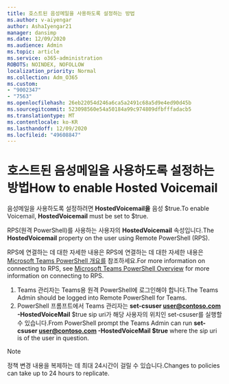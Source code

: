 ```yaml
---
title: 호스트된 음성메일을 사용하도록 설정하는 방법
ms.author: v-aiyengar
author: AshaIyengar21
manager: dansimp
ms.date: 12/09/2020
ms.audience: Admin
ms.topic: article
ms.service: o365-administration
ROBOTS: NOINDEX, NOFOLLOW
localization_priority: Normal
ms.collection: Adm_O365
ms.custom:
- "9002347"
- "7563"
ms.openlocfilehash: 26eb22054d246a6ca5a2491c68a5d9e4ed90d45b
ms.sourcegitcommit: 523098560e54a50184a99c974809dfbfffadacb5
ms.translationtype: MT
ms.contentlocale: ko-KR
ms.lasthandoff: 12/09/2020
ms.locfileid: "49608847"
---
```

# <a name="how-to-enable-hosted-voicemail"></a><span data-ttu-id="1bdcd-102">호스트된 음성메일을 사용하도록 설정하는 방법</span><span class="sxs-lookup"><span data-stu-id="1bdcd-102">How to enable Hosted Voicemail</span></span>

<span data-ttu-id="1bdcd-103">음성메일을 사용하도록 설정하려면 **HostedVoicemail을** 음성 $true.</span><span class="sxs-lookup"><span data-stu-id="1bdcd-103">To enable Voicemail, **HostedVoicemail** must be set to $true.</span></span>

<span data-ttu-id="1bdcd-104">RPS(원격 PowerShell)를 사용하는 사용자의 **HostedVoicemail** 속성입니다.</span><span class="sxs-lookup"><span data-stu-id="1bdcd-104">The **HostedVoicemail** property on the user using Remote PowerShell (RPS).</span></span>

<span data-ttu-id="1bdcd-105">RPS에 연결하는 데 대한 자세한 내용은 RPS에 연결하는 데 대한 자세한 내용은 [Microsoft Teams PowerShell 개요를](https://docs.microsoft.com/microsoftteams/teams-powershell-overview) 참조하세요.</span><span class="sxs-lookup"><span data-stu-id="1bdcd-105">For more information on connecting to RPS, see [Microsoft Teams PowerShell Overview](https://docs.microsoft.com/microsoftteams/teams-powershell-overview) for more information on connecting to RPS.</span></span>

1. <span data-ttu-id="1bdcd-106">Teams 관리자는 Teams용 원격 PowerShell에 로그인해야 합니다.</span><span class="sxs-lookup"><span data-stu-id="1bdcd-106">The Teams Admin should be logged into Remote PowerShell for Teams.</span></span>
1. <span data-ttu-id="1bdcd-107">PowerShell 프롬프트에서 Teams 관리자는 **set-csuser user@contoso.com -HostedVoiceMail** $true sip uri가 해당 사용자의 위치인 set-csuser를 실행할 수 있습니다.</span><span class="sxs-lookup"><span data-stu-id="1bdcd-107">From PowerShell prompt the Teams Admin can run **set-csuser user@contoso.com -HostedVoiceMail $true** where the sip uri is of the user in question.</span></span>

> [!NOTE]
> <span data-ttu-id="1bdcd-108">정책 변경 내용을 복제하는 데 최대 24시간이 걸릴 수 있습니다.</span><span class="sxs-lookup"><span data-stu-id="1bdcd-108">Changes to policies can take up to 24 hours to replicate.</span></span>